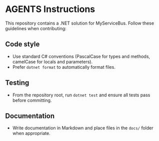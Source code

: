 # AGENTS Instructions

This repository contains a .NET solution for MyServiceBus. Follow these guidelines when contributing:

## Code style
- Use standard C# conventions (PascalCase for types and methods, camelCase for locals and parameters).
- Prefer `dotnet format` to automatically format files.

## Testing
- From the repository root, run `dotnet test` and ensure all tests pass before committing.

## Documentation
- Write documentation in Markdown and place files in the `docs/` folder when appropriate.


